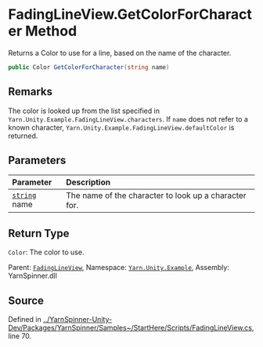 # FadingLineView.GetColorForCharacter Method

Returns a Color to use for a line, based on the name of the
character. 


```csharp
public Color GetColorForCharacter(string name)
```
## Remarks

The color is looked up from the list specified in `Yarn.Unity.Example.FadingLineView.characters`. If <code data-dev-comment-type="paramref" class="paramref">name</code> does not refer
to a known character, `Yarn.Unity.Example.FadingLineView.defaultColor` is returned.


## Parameters
|Parameter|Description|
|:---|:---|
|[`string`](https://docs.microsoft.com/dotnet/api/System.String) name|The name of the character to look up a character for.|
## Return Type
`Color`: The color to use.



<div class="class-metadata">

Parent: [`FadingLineView`](/api/csharp/yarn.unity.example/fadinglineview.md), Namespace: [`Yarn.Unity.Example`](/api/csharp/yarn.unity.example/README.md), Assembly: YarnSpinner.dll
</div>

## Source
Defined in [../YarnSpinner-Unity-Dev/Packages/YarnSpinner/Samples~/StartHere/Scripts/FadingLineView.cs](https://github.com/YarnSpinnerTool/YarnSpinner-Unity//blob/develop/Samples~/StartHere/Scripts/FadingLineView.cs#L70), line 70.
